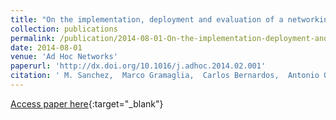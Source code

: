 ```yaml
---
title: "On the implementation, deployment and evaluation of a networking protocol for VANETs: The VARON case"
collection: publications
permalink: /publication/2014-08-01-On-the-implementation-deployment-and-evaluation-of-a-networking-protocol-for-VANETs-The-VARON-case
date: 2014-08-01
venue: 'Ad Hoc Networks'
paperurl: 'http://dx.doi.org/10.1016/j.adhoc.2014.02.001'
citation: ' M. Sanchez,  Marco Gramaglia,  Carlos Bernardos,  Antonio Oliva,  Maria Calderon, &quot;On the implementation, deployment and evaluation of a networking protocol for VANETs: The VARON case.&quot; Ad Hoc Networks, 2014.'
---
```

[Access paper here](http://dx.doi.org/10.1016/j.adhoc.2014.02.001){:target="_blank"}
